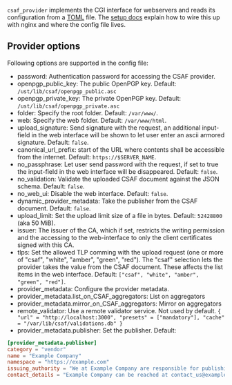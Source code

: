 `csaf_provider` implements the CGI interface for webservers
and reads its configuration from a [TOML](https://toml.io/en/) file.
The [setup docs](../README.md#setup-trusted-provider)
explain how to wire this up with nginx and where the config file lives.



## Provider options

Following options are supported in the config file:

 - password: Authentication password for accessing the CSAF provider.
 - openpgp_public_key: The public OpenPGP key. Default: `/ust/lib/csaf/openpgp_public.asc`
 - openpgp_private_key: The private OpenPGP key. Default: `/ust/lib/csaf/openpgp_private.asc`
 - folder: Specify the root folder. Default: `/var/www/`.
 - web: Specify the web folder. Default: `/var/www/html`.
 - upload_signature: Send signature with the request, an additional input-field in the web interface will be shown to let user enter an ascii armored signature. Default: `false`.
 - canonical_url_prefix: start of the URL where contents shall be accessible from the internet. Default: `https://$SERVER_NAME`.
 - no_passphrase: Let user send password with the request, if set to true the input-field in the web interface will be disappeared. Default: `false`.
 - no_validation: Validate the uploaded CSAF document against the JSON schema. Default: `false`.
 - no_web_ui: Disable the web interface. Default: `false`.
 - dynamic_provider_metadata: Take the publisher from the CSAF document. Default: `false`.
 - upload_limit: Set the upload limit size of a file in bytes. Default: `52428800` (aka 50 MiB).
 - issuer: The issuer of the CA, which if set, restricts the writing permission and the accessing to the web-interface to only the client certificates signed with this CA.
 - tlps: Set the allowed TLP comming with the upload request (one or more of "csaf", "white", "amber", "green", "red").
   The "csaf" selection lets the provider takes the value from the CSAF document.
   These affects the list items in the web interface.
   Default: `["csaf", "white", "amber", "green", "red"]`.
 - provider_metadata: Configure the provider metadata.
 - provider_metadata.list_on_CSAF_aggregators: List on aggregators
 - provider_metadata.mirror_on_CSAF_aggregators: Mirror on aggregators
 - remote_validator: Use a remote validator service. Not used by default.
   `{ "url" = "http://localhost:3000", "presets" = ["mandatory"], "cache" = "/var/lib/csaf/validations.db" }`
 - provider_metadata.publisher: Set the publisher. Default:

```toml
[provider_metadata.publisher]
category = "vendor"
name = "Example Company"
namespace = "https://example.com"
issuing_authority = "We at Example Company are responsible for publishing and maintaining Product Y."
contact_details = "Example Company can be reached at contact_us@example.com, or via our website at https://www.example.com/contact."
```
